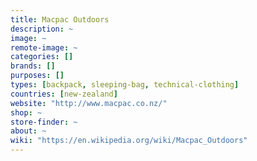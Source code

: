 ```yaml
---
title: Macpac Outdoors
description: ~
image: ~
remote-image: ~
categories: []
brands: []
purposes: []
types: [backpack, sleeping-bag, technical-clothing]
countries: [new-zealand]
website: "http://www.macpac.co.nz/"
shop: ~
store-finder: ~
about: ~
wiki: "https://en.wikipedia.org/wiki/Macpac_Outdoors"
---
```

